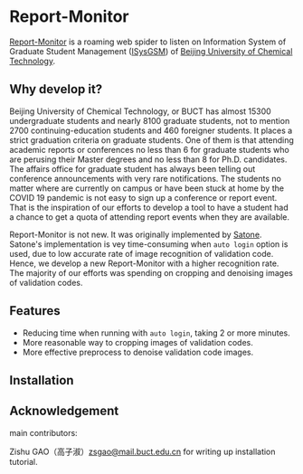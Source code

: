 # Report-Monitor

[Report-Monitor](https://github.com/zhongsheng-chen/ReportMonitor) 
is a roaming web spider to listen on Information System of Graduate Student Management 
([ISysGSM](https://graduate.buct.edu.cn "北京化工大学研究生信息管理系统")) of 
[Beijing University of Chemical Technology](https://www.buct.edu.cn "北京化工大学"). 


## Why develop it?

Beijing University of Chemical Technology, or BUCT has almost 15300 undergraduate students
and nearly 8100 graduate students, not to mention 2700 continuing-education students 
and 460 foreigner students. It places a strict graduation criteria on graduate students.
One of them is that attending academic reports or conferences no less than 6 for graduate 
students who are perusing their Master degrees and no less than 8 for Ph.D. candidates.
The affairs office for graduate student has always been telling out conference announcements 
with very rare notifications. The students no matter where are currently on campus 
or have been stuck at home by the COVID 19 pandemic is not easy to sign up a conference 
or report event. That is the inspiration of our efforts to develop a tool to 
have a student had a chance to get a quota of attending report events when they are available.

Report-Monitor is not new. It was originally implemented 
by [Satone](https://gitee.com/satone7/report-monitor).
Satone's implementation is vey time-consuming when `auto login` option is used, 
due to low accurate rate of image recognition of validation code. Hence, we develop
a new Report-Monitor with a higher recognition rate. The majority of our efforts was
spending on cropping and denoising images of validation codes. 

## Features

* Reducing time when running with `auto login`, taking 2 or more minutes.
* More reasonable way to cropping images of validation codes.
* More effective preprocess to denoise validation code images.



## Installation



## Acknowledgement
main contributors:

Zishu GAO（高子淑）zsgao@mail.buct.edu.cn for writing up installation tutorial.



##


